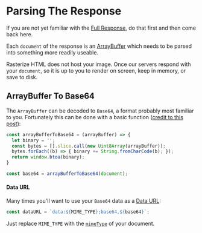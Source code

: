# Parsing The Response

If you are not yet familiar with the [Full Response](./api.md#response), do that first and then come back here.

Each `document` of the response is an [ArrayBuffer](https://developer.mozilla.org/en-US/docs/Web/JavaScript/Reference/Global_Objects/ArrayBuffer) which needs to be parsed into something more readily useable.

Rasterize HTML does not host your image. Once our servers respond with your `document`, so it is up to you to render on screen, keep in memory, or save to disk.

## ArrayBuffer To Base64

The `ArrayBuffer` can be decoded to `Base64`, a format probably most familiar to you. Fortunately this can be done with a basic function ([credit to this post](https://stackoverflow.com/questions/9267899/arraybuffer-to-base64-encoded-string)):

```javascript
const arrayBufferToBase64 = (arrayBuffer) => {
  let binary = '';
  const bytes = [].slice.call(new Uint8Array(arrayBuffer));
  bytes.forEach((b) => { binary += String.fromCharCode(b); });
  return window.btoa(binary);
}

const base64 = arrayBufferToBase64(document);
```

#### Data URL

Many times you'll want to use your `Base64` data as a [Data URL](https://developer.mozilla.org/en-US/docs/Web/HTTP/Basics_of_HTTP/Data_URIs):

```javascript
const dataURL = `data:${MIME_TYPE};base64,${base64}`;
```

Just replace `MIME_TYPE` with the [`mimeType`](../api.md#document) of your document.
